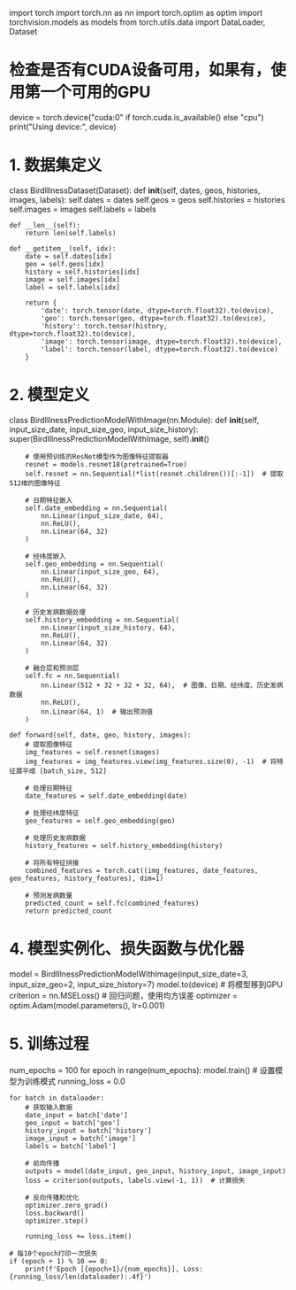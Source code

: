 import torch
import torch.nn as nn
import torch.optim as optim
import torchvision.models as models
from torch.utils.data import DataLoader, Dataset

# 检查是否有CUDA设备可用，如果有，使用第一个可用的GPU
device = torch.device("cuda:0" if torch.cuda.is_available() else "cpu")
print("Using device:", device)

# 1. 数据集定义
class BirdIllnessDataset(Dataset):
    def __init__(self, dates, geos, histories, images, labels):
        self.dates = dates
        self.geos = geos
        self.histories = histories
        self.images = images
        self.labels = labels

    def __len__(self):
        return len(self.labels)
    
    def __getitem__(self, idx):
        date = self.dates[idx]
        geo = self.geos[idx]
        history = self.histories[idx]
        image = self.images[idx]
        label = self.labels[idx]
        
        return {
            'date': torch.tensor(date, dtype=torch.float32).to(device),
            'geo': torch.tensor(geo, dtype=torch.float32).to(device),
            'history': torch.tensor(history, dtype=torch.float32).to(device),
            'image': torch.tensor(image, dtype=torch.float32).to(device),
            'label': torch.tensor(label, dtype=torch.float32).to(device)
        }

# 2. 模型定义
class BirdIllnessPredictionModelWithImage(nn.Module):
    def __init__(self, input_size_date, input_size_geo, input_size_history):
        super(BirdIllnessPredictionModelWithImage, self).__init__()
        
        # 使用预训练的ResNet模型作为图像特征提取器
        resnet = models.resnet18(pretrained=True)
        self.resnet = nn.Sequential(*list(resnet.children())[:-1])  # 提取512维的图像特征
        
        # 日期特征嵌入
        self.date_embedding = nn.Sequential(
            nn.Linear(input_size_date, 64),
            nn.ReLU(),
            nn.Linear(64, 32)
        )
        
        # 经纬度嵌入
        self.geo_embedding = nn.Sequential(
            nn.Linear(input_size_geo, 64),
            nn.ReLU(),
            nn.Linear(64, 32)
        )
        
        # 历史发病数据处理
        self.history_embedding = nn.Sequential(
            nn.Linear(input_size_history, 64),
            nn.ReLU(),
            nn.Linear(64, 32)
        )
        
        # 融合层和预测层
        self.fc = nn.Sequential(
            nn.Linear(512 + 32 + 32 + 32, 64),  # 图像、日期、经纬度、历史发病数据
            nn.ReLU(),
            nn.Linear(64, 1)  # 输出预测值
        )
    
    def forward(self, date, geo, history, images):
        # 提取图像特征
        img_features = self.resnet(images)
        img_features = img_features.view(img_features.size(0), -1)  # 将特征展平成 [batch_size, 512]
        
        # 处理日期特征
        date_features = self.date_embedding(date)
        
        # 处理经纬度特征
        geo_features = self.geo_embedding(geo)
        
        # 处理历史发病数据
        history_features = self.history_embedding(history)
        
        # 将所有特征拼接
        combined_features = torch.cat((img_features, date_features, geo_features, history_features), dim=1)
        
        # 预测发病数量
        predicted_count = self.fc(combined_features)
        return predicted_count

# 4. 模型实例化、损失函数与优化器
model = BirdIllnessPredictionModelWithImage(input_size_date=3, input_size_geo=2, input_size_history=7)
model.to(device)  # 将模型移到GPU
criterion = nn.MSELoss()  # 回归问题，使用均方误差
optimizer = optim.Adam(model.parameters(), lr=0.001)

# 5. 训练过程
num_epochs = 100
for epoch in range(num_epochs):
    model.train()  # 设置模型为训练模式
    running_loss = 0.0
    
    for batch in dataloader:
        # 获取输入数据
        date_input = batch['date']
        geo_input = batch['geo']
        history_input = batch['history']
        image_input = batch['image']
        labels = batch['label']
        
        # 前向传播
        outputs = model(date_input, geo_input, history_input, image_input)
        loss = criterion(outputs, labels.view(-1, 1))  # 计算损失
        
        # 反向传播和优化
        optimizer.zero_grad()
        loss.backward()
        optimizer.step()
        
        running_loss += loss.item()
    
    # 每10个epoch打印一次损失
    if (epoch + 1) % 10 == 0:
        print(f'Epoch [{epoch+1}/{num_epochs}], Loss: {running_loss/len(dataloader):.4f}')

